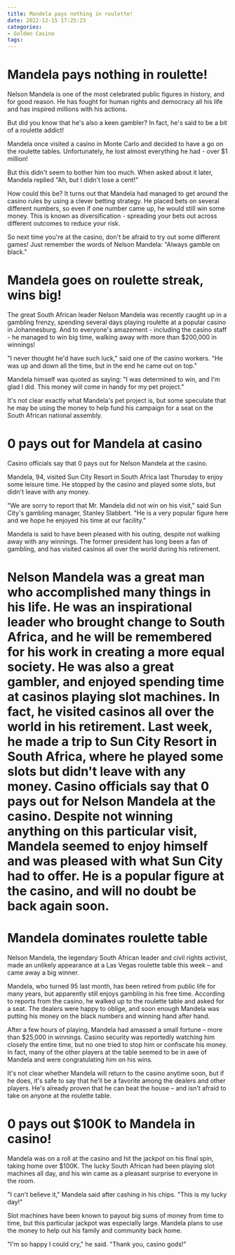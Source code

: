 ```yaml
---
title: Mandela pays nothing in roulette!
date: 2022-12-15 17:25:23
categories:
- Golden Casino
tags:
---
```



#  Mandela pays nothing in roulette!

Nelson Mandela is one of the most celebrated public figures in history, and for good reason. He has fought for human rights and democracy all his life and has inspired millions with his actions.

But did you know that he's also a keen gambler? In fact, he's said to be a bit of a roulette addict!

Mandela once visited a casino in Monte Carlo and decided to have a go on the roulette tables. Unfortunately, he lost almost everything he had - over $1 million!

But this didn't seem to bother him too much. When asked about it later, Mandela replied "Ah, but I didn't lose a cent!"

How could this be? It turns out that Mandela had managed to get around the casino rules by using a clever betting strategy. He placed bets on several different numbers, so even if one number came up, he would still win some money. This is known as diversification - spreading your bets out across different outcomes to reduce your risk.

So next time you're at the casino, don't be afraid to try out some different games! Just remember the words of Nelson Mandela: "Always gamble on black."

#  Mandela goes on roulette streak, wins big!

The great South African leader Nelson Mandela was recently caught up in a gambling frenzy, spending several days playing roulette at a popular casino in Johannesburg. And to everyone's amazement - including the casino staff - he managed to win big time, walking away with more than $200,000 in winnings!

"I never thought he'd have such luck," said one of the casino workers. "He was up and down all the time, but in the end he came out on top."

Mandela himself was quoted as saying: "I was determined to win, and I'm glad I did. This money will come in handy for my pet project."

It's not clear exactly what Mandela's pet project is, but some speculate that he may be using the money to help fund his campaign for a seat on the South African national assembly.

#   0 pays out for Mandela at casino

Casino officials say that 0 pays out for Nelson Mandela at the casino.

Mandela, 94, visited Sun City Resort in South Africa last Thursday to enjoy some leisure time. He stopped by the casino and played some slots, but didn't leave with any money.

"We are sorry to report that Mr. Mandela did not win on his visit," said Sun City's gambling manager, Stanley Slabbert. "He is a very popular figure here and we hope he enjoyed his time at our facility."

Mandela is said to have been pleased with his outing, despite not walking away with any winnings. The former president has long been a fan of gambling, and has visited casinos all over the world during his retirement.

# Nelson Mandela was a great man who accomplished many things in his life. He was an inspirational leader who brought change to South Africa, and he will be remembered for his work in creating a more equal society. He was also a great gambler, and enjoyed spending time at casinos playing slot machines. In fact, he visited casinos all over the world in his retirement. Last week, he made a trip to Sun City Resort in South Africa, where he played some slots but didn't leave with any money. Casino officials say that 0 pays out for Nelson Mandela at the casino. Despite not winning anything on this particular visit, Mandela seemed to enjoy himself and was pleased with what Sun City had to offer. He is a popular figure at the casino, and will no doubt be back again soon.

#  Mandela dominates roulette table

Nelson Mandela, the legendary South African leader and civil rights activist, made an unlikely appearance at a Las Vegas roulette table this week – and came away a big winner.

Mandela, who turned 95 last month, has been retired from public life for many years, but apparently still enjoys gambling in his free time. According to reports from the casino, he walked up to the roulette table and asked for a seat. The dealers were happy to oblige, and soon enough Mandela was putting his money on the black numbers and winning hand after hand.

After a few hours of playing, Mandela had amassed a small fortune – more than $25,000 in winnings. Casino security was reportedly watching him closely the entire time, but no one tried to stop him or confiscate his money. In fact, many of the other players at the table seemed to be in awe of Mandela and were congratulating him on his wins.

It's not clear whether Mandela will return to the casino anytime soon, but if he does, it's safe to say that he'll be a favorite among the dealers and other players. He's already proven that he can beat the house – and isn't afraid to take on anyone at the roulette table.

#  0 pays out $100K to Mandela in casino!

Mandela was on a roll at the casino and hit the jackpot on his final spin, taking home over $100K. The lucky South African had been playing slot machines all day, and his win came as a pleasant surprise to everyone in the room.

"I can't believe it," Mandela said after cashing in his chips. "This is my lucky day!"

Slot machines have been known to payout big sums of money from time to time, but this particular jackpot was especially large. Mandela plans to use the money to help out his family and community back home.

"I'm so happy I could cry," he said. "Thank you, casino gods!"